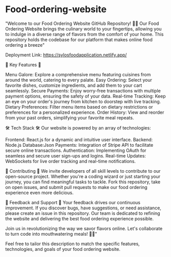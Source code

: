 # Food-ordering-website
"Welcome to our Food Ordering Website GitHub Repository! 🍔🍕  Our Food Ordering Website brings the culinary world to your fingertips, allowing you to indulge in a diverse range of flavors from the comfort of your home. This repository holds the codebase for our platform that makes online food ordering a breeze"

Deployment Link: https://sylosfoodapplication.netlify.app/

🌟 Key Features 🌟

Menu Galore: Explore a comprehensive menu featuring cuisines from around the world, catering to every palate.
Easy Ordering: Select your favorite dishes, customize ingredients, and add them to your cart seamlessly.
Secure Payments: Enjoy worry-free transactions with multiple payment options, ensuring the safety of your data.
Real-time Tracking: Keep an eye on your order's journey from kitchen to doorstep with live tracking.
Dietary Preferences: Filter menu items based on dietary restrictions or preferences for a personalized experience.
Order History: View and reorder from your past orders, simplifying your favorite meal repeats.


🛠️ Tech Stack 🛠️
Our website is powered by an array of technologies:

Frontend: React.js for a dynamic and intuitive user interface.
Backend: Node.js 
Database:Json
Payments: Integration of Stripe API to facilitate secure online transactions.
Authentication: Implementing OAuth for seamless and secure user sign-ups and logins.
Real-time Updates: WebSockets for live order tracking and real-time notifications.

🚀 Contributing 🚀
We invite developers of all skill levels to contribute to our open-source project. Whether you're a coding wizard or just starting your journey, you can find meaningful tasks to tackle. Fork this repository, take on open issues, and submit pull requests to make our food ordering experience even more delicious.

📢 Feedback and Support 📢
Your feedback drives our continuous improvement. If you discover bugs, have suggestions, or need assistance, please create an issue in this repository. Our team is dedicated to refining the website and delivering the best food ordering experience possible.

Join us in revolutionizing the way we savor flavors online. Let's collaborate to turn code into mouthwatering meals! 🍔🍕"

Feel free to tailor this description to match the specific features, technologies, and goals of your food ordering website.
